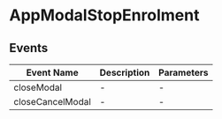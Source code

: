 # AppModalStopEnrolment

## Events

<!-- @vuese:AppModalStopEnrolment:events:start -->
|Event Name|Description|Parameters|
|---|---|---|
|closeModal|-|-|
|closeCancelModal|-|-|

<!-- @vuese:AppModalStopEnrolment:events:end -->



